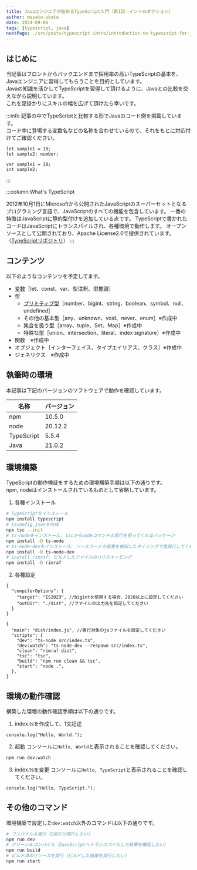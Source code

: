 ```yaml
---
title: Javaエンジニアが始めるTypeScript入門（第1回：イントロダクション）
author: masato-ubata
date: 2024-09-06
tags: [typescript, java]
nextPage: ./src/posts/typescript-intro/introduction-to-typescript-for-java-engineer_variable.md
---
```


## はじめに

当記事はフロントからバックエンドまで採用率の高いTypeScriptの基本を、Javaエンジニアに習得してもらうことを目的としています。  
Javaの知識を活かしてTypeScriptを習得して頂けるように、Javaとの比較を交えながら説明しています。  
これを足掛かりにスキルの幅を広げて頂けたら幸いです。  

:::info
記事の中でTypeScriptと比較する形でJavaのコード例を掲載しています。  
コード中に登場する変数名などの名称を合わせているので、それをもとに対応付けてご確認ください。

  ```TypeScript: TypeScript
  let sample1 = 10;
  let sample2: number;
  ```
  ```java: Javaではどうなるか
  var sample1 = 10;
  int sample2;
  ```
:::

:::column:What's TypeScript

2012年10月1日にMicrosoftから公開されたJavaScriptのスーパーセットとなるプログラミング言語で、JavaScriptのすべての機能を包含しています。
一番の特徴はJavaScriptに静的型付けを追加している点です。
TypeScriptで書かれたコードはJavaScriptにトランスパイルされ、各種環境で動作します。
オープンソースとして公開されており、Apache License2.0で提供されています。（[TypeScriptリポジトリ](https://github.com/microsoft/TypeScript)）
:::


## コンテンツ

以下のようなコンテンツを予定してます。

* [変数](/typescript-intro/introduction-to-typescript-for-java-engineer_variable)［let、const、var、型注釈、型推論］
* 型
  * [プリミティブ型](/typescript-intro/introduction-to-typescript-for-java-engineer_primitive-type)［number、bigint、string、boolean、symbol、null、undefined］
  * その他の基本型［any、unknown、void、never、enum］※作成中
  * 集合を扱う型［array、tuple、Set、Map］※作成中
  * 特殊な型［union、intersection、literal、index signature］※作成中
* 関数　※作成中
* オブジェクト［インターフェイス、タイプエイリアス、クラス］※作成中
* ジェネリクス　※作成中

## 執筆時の環境

本記事は下記のバージョンのソフトウェアで動作を確認しています。

|名称|バージョン|
|---|---|
|npm|10.5.0|
|node|20.12.2|
|TypeScript|5.5.4|
|Java|21.0.2|

## 環境構築

TypeScriptの動作検証をするための環境構築手順は以下の通りです。  
npm, nodeはインストールされているものとして省略しています。

1. 各種インストール
  ```sh
  # TypeScriptをインストール
  npm install typescript
  # tsconfig.jsonを作成
  npx tsc --init
  # ts-nodeをインストール: tscからnodeコマンドの実行を担ってくれるパッケージ
  npm install -D ts-node
  # ts-node-devをインストール: ソースコードの変更を検知したタイミングで再実行してくれるパッケージ
  npm install -D ts-node-dev
  # install rimraf: ビルドしたファイルのハウスキーピング
  npm install -D rimraf
  ```
2. 各種設定

```json: tsconfig.json
{
  "compilerOptions": {
    "target": "ES2023", //bigintを使用する場合、2020以上に設定してください
    "outDir": "./dist", //ファイルの出力先を設定してください
  }
}
```

```json: package.json
{
  "main": "dist/index.js", //実行対象のjsファイルを設定してください
  "scripts": {
    "dev": "ts-node src/index.ts",
    "dev:watch": "ts-node-dev --respawn src/index.ts",
    "clean": "rimraf dist",
    "tsc": "tsc",
    "build": "npm run clean && tsc", 
    "start": "node .",
  },
}
```

## 環境の動作確認

構築した環境の動作確認手順は以下の通りです。

1. index.tsを作成して、1文記述
  ```ts: index.ts
  console.log("Hello, World.");
  ```
2. 起動
  コンソールに`Hello, World`と表示されることを確認してください。
  ```sh
  npm run dev:watch
  ```
3. index.tsを変更
  コンソールに`Hello, TypeScript`と表示されることを確認してください。
  ```ts: index.ts
  console.log("Hello, TypeScript.");
  ```

## その他のコマンド

環境構築で設定した`dev:watch`以外のコマンドは以下の通りです。

```sh
# コンパイル＆実行（1回だけ実行したい）
npm run dev
# クリーン＆コンパイル（JavaScriptへトランスパイルした結果を確認したい）
npm run build
# ビルド済のリソースを実行（ビルドした結果を実行したい）
npm run start
```
